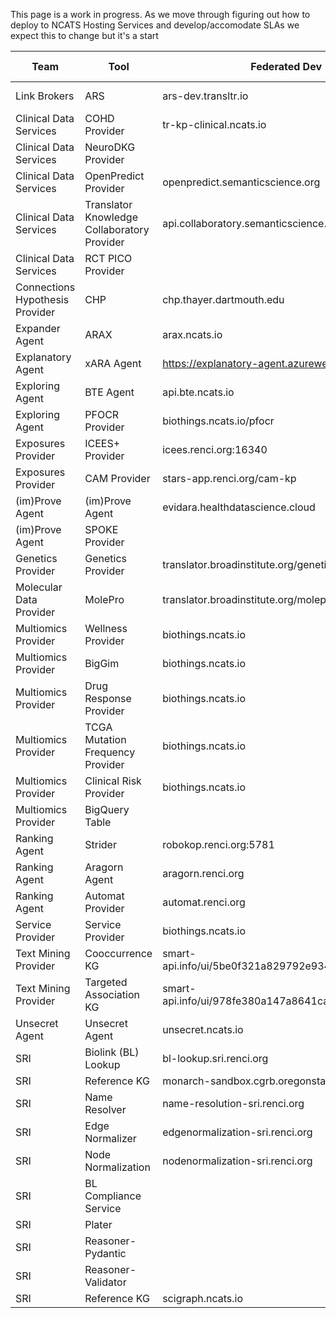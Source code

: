 This page is a work in progress.  As we move through figuring out how to deploy to NCATS Hosting Services and develop/accomodate SLAs we expect this to change but it's a start

|Team|Tool|Federated Dev|NCATS ITRB Hosted Dev|NCATS ITRB Hosted Prod
|---|---|---|---|---
|Link Brokers|ARS|ars-dev.transltr.io|ars-dev.transltr.io|ars.transltr.io
|Clinical Data Services|COHD Provider|tr-kp-clinical.ncats.io||
|Clinical Data Services|NeuroDKG Provider|||
|Clinical Data Services|OpenPredict Provider|openpredict.semanticscience.org||
|Clinical Data Services|Translator Knowledge Collaboratory Provider|api.collaboratory.semanticscience.org||
|Clinical Data Services|RCT PICO Provider|||
|Connections Hypothesis Provider|CHP|chp.thayer.dartmouth.edu||
|Expander Agent|ARAX|arax.ncats.io||
|Explanatory Agent|xARA Agent|https://explanatory-agent.azurewebsites.net||
|Exploring Agent|BTE Agent|api.bte.ncats.io||
|Exploring Agent|PFOCR Provider|biothings.ncats.io/pfocr||
|Exposures Provider|ICEES+ Provider|icees.renci.org:16340||
|Exposures Provider|CAM Provider|stars-app.renci.org/cam-kp||
|(im)Prove Agent|(im)Prove Agent|evidara.healthdatascience.cloud||
|(im)Prove Agent|SPOKE Provider|||
|Genetics Provider|Genetics Provider|translator.broadinstitute.org/genetics_provider||
|Molecular Data Provider|MolePro|translator.broadinstitute.org/molepro||
|Multiomics Provider|Wellness Provider|biothings.ncats.io||
|Multiomics Provider|BigGim|biothings.ncats.io||
|Multiomics Provider|Drug Response Provider|biothings.ncats.io||
|Multiomics Provider|TCGA Mutation Frequency Provider|biothings.ncats.io||
|Multiomics Provider|Clinical Risk Provider|biothings.ncats.io||
|Multiomics Provider|BigQuery Table|||
|Ranking Agent|Strider|robokop.renci.org:5781||
|Ranking Agent|Aragorn Agent|aragorn.renci.org||
|Ranking Agent|Automat Provider|automat.renci.org||
|Service Provider|Service Provider|biothings.ncats.io||
|Text Mining Provider|Cooccurrence KG|smart-api.info/ui/5be0f321a829792e934545998b9c6afe||
|Text Mining Provider|Targeted Association KG|smart-api.info/ui/978fe380a147a8641caf72320862697b||
|Unsecret Agent|Unsecret Agent|unsecret.ncats.io||
|SRI|Biolink (BL) Lookup|bl-lookup.sri.renci.org||
|SRI|Reference KG|monarch-sandbox.cgrb.oregonstate.edu||
|SRI|Name Resolver|name-resolution-sri.renci.org||
|SRI|Edge Normalizer|edgenormalization-sri.renci.org||
|SRI|Node Normalization|nodenormalization-sri.renci.org||
|SRI|BL Compliance Service|||
|SRI|Plater|||
|SRI|Reasoner-Pydantic|||
|SRI|Reasoner-Validator|||
|SRI|Reference KG|scigraph.ncats.io||
